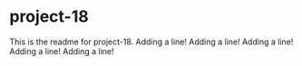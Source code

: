 # project-18

This is the readme for project-18.
Adding a line!
Adding a line!
Adding a line!
Adding a line!
Adding a line!
